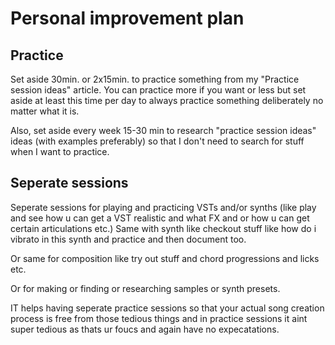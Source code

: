 # Personal improvement plan
## Practice
Set aside 30min. or 2x15min. to practice something from my "Practice session ideas" article. You can practice more if you want or less but set aside at least this time per day to always practice something deliberately no matter what it is.

Also, set aside every week 15-30 min to research "practice session ideas" ideas (with examples preferably) so that I don't need to search for stuff when I want to practice.

## Seperate sessions
Seperate sessions for playing and practicing VSTs and/or synths (like play and see how u can get a VST realistic and what FX and or how u can get certain articulations etc.) Same with synth like checkout stuff like how do i vibrato in this synth and practice and then document too.

Or same for composition like try out stuff and chord progressions and licks etc.

Or for making or finding or researching samples or synth presets. 

IT helps having seperate practice sessions so that your actual song creation process is free from those tedious things and in practice sessions it aint super tedious as thats ur foucs and again have no expecatations.
